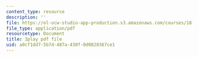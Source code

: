 ```yaml
---
content_type: resource
description: ''
file: https://ol-ocw-studio-app-production.s3.amazonaws.com/courses/18-02sc-multivariable-calculus-fall-2010/a0cf1dd75b7d487a430f0d0828367ce1_2ieG1ka5pBw.pdf
file_type: application/pdf
resourcetype: Document
title: 3play pdf file
uid: a0cf1dd7-5b7d-487a-430f-0d0828367ce1
---
```


